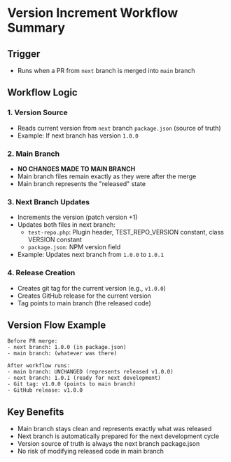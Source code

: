 # Version Increment Workflow Summary

## Trigger
- Runs when a PR from `next` branch is merged into `main` branch

## Workflow Logic

### 1. Version Source
- Reads current version from `next` branch `package.json` (source of truth)
- Example: If next branch has version `1.0.0`

### 2. Main Branch
- **NO CHANGES MADE TO MAIN BRANCH**
- Main branch files remain exactly as they were after the merge
- Main branch represents the "released" state

### 3. Next Branch Updates
- Increments the version (patch version +1)
- Updates both files in next branch:
  - `test-repo.php`: Plugin header, TEST_REPO_VERSION constant, class VERSION constant
  - `package.json`: NPM version field
- Example: Updates next branch from `1.0.0` to `1.0.1`

### 4. Release Creation
- Creates git tag for the current version (e.g., `v1.0.0`)
- Creates GitHub release for the current version
- Tag points to main branch (the released code)

## Version Flow Example

```
Before PR merge:
- next branch: 1.0.0 (in package.json)
- main branch: (whatever was there)

After workflow runs:
- main branch: UNCHANGED (represents released v1.0.0)
- next branch: 1.0.1 (ready for next development)
- Git tag: v1.0.0 (points to main branch)
- GitHub release: v1.0.0
```

## Key Benefits
- Main branch stays clean and represents exactly what was released
- Next branch is automatically prepared for the next development cycle
- Version source of truth is always the next branch package.json
- No risk of modifying released code in main branch 